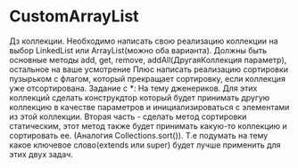 # CustomArrayList

Дз коллекции.
Необходимо написать свою реализацию коллекции на выбор LinkedList или ArrayList(можно оба варианта). Должны быть основные методы add, get, remove, addAll(ДругаяКоллекция параметр), остальное на ваше усмотрение
Плюс написать реализацию сортировки пузырьком с флагом, который прекращает сортировку, если коллекция уже отсортирована.
Задание с *: На тему дженериков. Для этих коллекций сделать конструкдтор который будет принимать другую коллекцию в качестве параметров и инициализироваться с элементами из этой коллекции. Вторая часть - сделать метод сортировки статическим, этот метод также будет принимать какую-то коллекцию и сортировать ее. (Аналогия Collections.sort()). Т.е подумать на тему какое ключевое слово(extends или super) будет лучше применить для этих двух задач.


